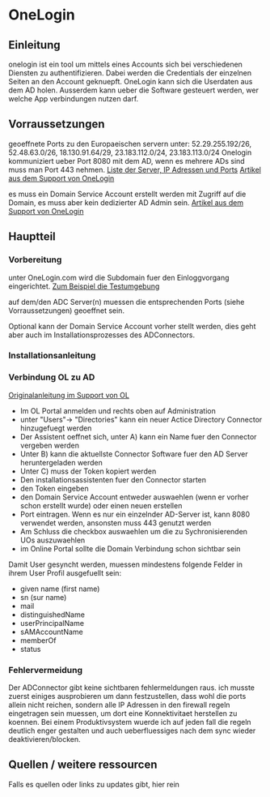 # OneLogin

## Einleitung

onelogin ist ein tool um mittels eines Accounts sich bei verschiedenen Diensten zu authentifizieren. Dabei werden die Credentials der einzelnen Seiten an den Account geknuepft. OneLogin kann sich die Userdaten aus dem AD holen. Ausserdem kann ueber die Software gesteuert werden, wer welche App verbindungen nutzen darf.

## Vorraussetzungen

geoeffnete Ports zu den Europaeischen servern unter: 52.29.255.192/26, 52.48.63.0/26, 18.130.91.64/29, 23.183.112.0/24, 23.183.113.0/24
Onelogin kommuniziert ueber Port 8080 mit dem AD, wenn es mehrere ADs sind muss man Port 443 nehmen.
[Liste der Server, IP Adressen und Ports](https://onelogin.service-now.com/support?id=kb_article&sys_id=67fc44dc97894e10c90c3b0e6253af24&kb_category=a0b5e130db185340d5505eea4b961957#ips)
[Artikel aus dem Support von OneLogin](https://support.onelogin.com/kb/4266967/onelogin-domains-and-ip-addresses)

es muss ein Domain Service Account erstellt werden mit Zugriff auf die Domain, es muss aber kein dedizierter AD Admin sein.
[Artikel aus dem Support von OneLogin](https://onelogin.service-now.com/support?id=kb_article&sys_id=ed0f975d87e80a10c44486e5cebb35e1&kb_category=ff57e170db185340d5505eea4b961929)

## Hauptteil

### Vorbereitung

unter OneLogin.com wird die Subdomain fuer den Einloggvorgang eingerichtet. [Zum Beispiel die Testumgebung](https://werbas-ksr-test.onelogin.com)

auf dem/den ADC Server(n) muessen die entsprechenden Ports (siehe Vorraussetzungen) geoeffnet sein.

Optional kann der Domain Service Account vorher stellt werden, dies geht aber auch im Installationsprozesses des ADConnectors.

### Installationsanleitung

### Verbindung OL zu AD

[Originalanleitung im Support von OL](https://support.onelogin.com/kb/4250579/install-configure-active-directory-connector-5)

- Im OL Portal anmelden und rechts oben auf Administration
- unter "Users"-> "Directories" kann ein neuer Actice Directory Connector hinzugefuegt werden
- Der Assistent oeffnet sich, unter A) kann ein Name fuer den Connector vergeben werden
- Unter B) kann die aktuellste Connector Software fuer den AD Server heruntergeladen werden
- Unter C) muss der Token kopiert werden
- Den installationsassistenten fuer den Connector starten
- den Token eingeben
- den Domain Service Account entweder auswaehlen (wenn er vorher schon erstellt wurde) oder einen neuen erstellen
- Port eintragen. Wenn es nur ein einzelnder AD-Server ist, kann 8080 verwendet werden, ansonsten muss 443 genutzt werden
- Am Schluss die checkbox auswaehlen um die zu Sychronisierenden UOs auszuwaehlen
- im Online Portal sollte die Domain Verbindung schon sichtbar sein

Damit User gesyncht werden, muessen mindestens folgende Felder in ihrem User Profil ausgefuellt sein:

- given name (first name)
- sn (sur name)
- mail
- distinguishedName
- userPrincipalName
- sAMAccountName
- memberOf
- status

### Fehlervermeidung

Der ADConnector gibt keine sichtbaren fehlermeldungen raus. ich musste zuerst einiges ausprobieren um dann festzustellen, dass wohl die ports allein nicht reichen, sondern alle IP Adressen in den firewall regeln eingetragen sein muessen, um dort eine Konnektivitaet herstellen zu koennen. Bei einem Produktivsystem wuerde ich auf jeden fall die regeln deutlich enger gestalten und auch ueberfluessiges nach dem sync wieder deaktivieren/blocken.

## Quellen / weitere ressourcen

Falls es quellen oder links zu updates gibt, hier rein
